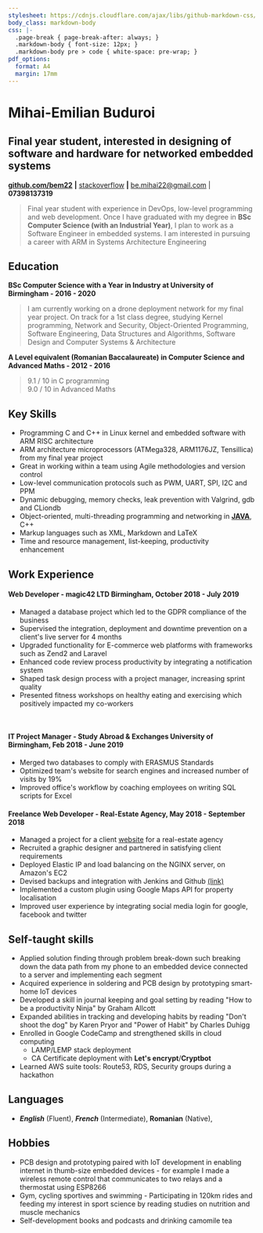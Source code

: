 ```yaml
---
stylesheet: https://cdnjs.cloudflare.com/ajax/libs/github-markdown-css/2.10.0/github-markdown.min.css
body_class: markdown-body
css: |-
  .page-break { page-break-after: always; }
  .markdown-body { font-size: 12px; }
  .markdown-body pre > code { white-space: pre-wrap; }
pdf_options:
  format: A4
  margin: 17mm
---
```

<!--Name & Interest-->

# Mihai-Emilian Buduroi

## Final year student, interested in designing of software and hardware for networked embedded systems
<!--Contact Information-->
[__github.com/bem22__](https://github.com/bem22) __|__ [stackoverflow](https://stackoverflow.com/users/7056603/bem22)
__|__ be.mihai22@gmail.com | __07398137319__

<!--Statement-->
> Final year student with experience in DevOps, low-level programming and web development. Once I have graduated with my degree in **BSc Computer Science (with an Industrial Year)**, I plan to work as a Software Engineer in embedded systems. I am interested in pursuing a career with ARM in Systems Architecture Engineering

<!--Body Start -->

<!--School-->

## Education  

__BSc Computer Science with a Year in Industry at University of Birmingham - 2016 - 2020__  
> I am currently working on a drone deployment network for my final year project.
> On track for a 1st class degree, studying Kernel programming, Network and Security, Object-Oriented Programming, Software Engineering, Data Structures and Algorithms, Software Design and Computer Systems & Architecture  

__A Level equivalent (Romanian Baccalaureate) in Computer Science and Advanced Maths - 2012 - 2016__
> 9.1 / 10 in C programming  
> 9.0 / 10 in Advanced Maths

<!--Highlights -->

## Key Skills
 + Programming C and C++ in Linux kernel and embedded software with ARM RISC architecture
 + ARM architecture microprocessors (ATMega328, ARM1176JZ, Tensillica) from my final year project
 + Great in working within a team using Agile methodologies and version control
 + Low-level communication protocols such as PWM, UART, SPI, I2C and PPM 
 + Dynamic debugging, memory checks, leak prevention with Valgrind, gdb and CLiondb
 + Object-oriented, multi-threading programming and networking in [__JAVA__](https://github.com/bem22/talktostrangersCMD), C++
 + Markup languages such as XML, Markdown and LaTeX
 + Time and resource management, list-keeping, productivity enhancement
 <!--Work-->

## Work Experience

#### Web Developer - magic42 LTD Birmingham, October 2018 - July 2019
 + Managed a database project which led to the GDPR compliance of the business
 + Supervised the integration, deployment and downtime prevention on a client's live server for 4 months
 + Upgraded functionality for E-commerce web platforms with frameworks such as Zend2 and Laravel
 + Enhanced code review process productivity by integrating a notification system
 + Shaped task design process with a project manager, increasing sprint quality
 + Presented fitness workshops on healthy eating and exercising which positively impacted my co-workers

<br>  

#### IT Project Manager - Study Abroad & Exchanges University of Birmingham, Feb 2018 - June 2019
 + Merged two databases to comply with ERASMUS Standards
 + Optimized team's website for search engines and increased number of visits by 19%
 + Improved office's workflow by coaching employees on writing SQL scripts for Excel

#### Freelance Web Developer - Real-Estate Agency, May 2018 - September 2018
 + Managed a project for a client  [website](https://imobiliare007.ro/) for a real-estate agency
 + Recruited a graphic designer and partnered in satisfying client requirements
 + Deployed Elastic IP and load balancing on the NGINX server, on Amazon's EC2
 + Devised backups and integration with Jenkins and Github [(link)](www.jenkins.imobiliare007.ro)
 + Implemented a custom plugin using Google Maps API for property localisation
 + Improved user experience by integrating social media login for google, facebook and twitter

## Self-taught skills
 + Applied solution finding through problem break-down such breaking down the data path from my phone to an embedded device connected to a server and implementing each segment
 + Acquired experience in soldering and PCB design by prototyping smart-home IoT devices
 + Developed a skill in journal keeping and goal setting by reading "How to be a productivity Ninja" by Graham Allcott
 + Expanded abilities in tracking and developing habits by reading "Don't shoot the dog" by Karen Pryor and "Power of Habit" by Charles Duhigg    
 + Enrolled in Google CodeCamp and strengthened skills in cloud computing  
    - LAMP/LEMP stack deployment  
    - CA Certificate deployment with __Let's encrypt__/__Cryptbot__  
 + Learned AWS suite tools: Route53, RDS, Security groups during a hackathon

## Languages
* _**English**_ (Fluent),  _**French**_ (Intermediate), __Romanian__ (Native),

## Hobbies
 * PCB design and prototyping paired with IoT development in enabling internet in thumb-size embedded devices - for example I made a wireless remote control that communicates to two relays and a thermostat using ESP8266
 * Gym, cycling sportives and swimming - Participating in 120km rides and feeding my interest in sport science by reading studies on nutrition and muscle mechanics
 * Self-development books and podcasts and drinking camomile tea 
